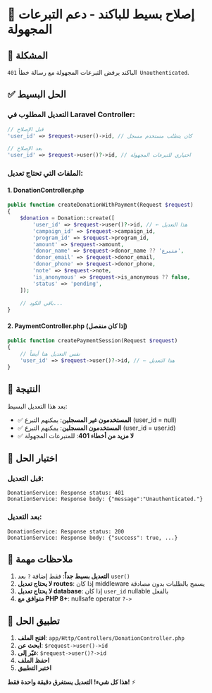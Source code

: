 # 🔧 إصلاح بسيط للباكند - دعم التبرعات المجهولة

## 🎯 المشكلة
الباكند يرفض التبرعات المجهولة مع رسالة خطأ `401 Unauthenticated`.

## ✅ الحل البسيط

### التعديل المطلوب في Laravel Controller:

```php
// قبل الإصلاح
'user_id' => $request->user()->id, // كان يتطلب مستخدم مسجل

// بعد الإصلاح  
'user_id' => $request->user()?->id, // اختياري للتبرعات المجهولة
```

### الملفات التي تحتاج تعديل:

#### 1. **DonationController.php**
```php
public function createDonationWithPayment(Request $request)
{
    $donation = Donation::create([
        'user_id' => $request->user()?->id, // ← هذا التعديل
        'campaign_id' => $request->campaign_id,
        'program_id' => $request->program_id,
        'amount' => $request->amount,
        'donor_name' => $request->donor_name ?? 'متبرع',
        'donor_email' => $request->donor_email,
        'donor_phone' => $request->donor_phone,
        'note' => $request->note,
        'is_anonymous' => $request->is_anonymous ?? false,
        'status' => 'pending',
    ]);
    
    // باقي الكود...
}
```

#### 2. **PaymentController.php** (إذا كان منفصل)
```php
public function createPaymentSession(Request $request)
{
    // نفس التعديل هنا أيضاً
    'user_id' => $request->user()?->id, // ← هذا التعديل
}
```

## 🎯 النتيجة

بعد هذا التعديل البسيط:
- ✅ **المستخدمون غير المسجلين**: يمكنهم التبرع (user_id = null)
- ✅ **المستخدمون المسجلين**: يمكنهم التبرع (user_id = user.id)
- ✅ **لا مزيد من أخطاء 401**: للمتبرعات المجهولة

## 🧪 اختبار الحل

### قبل التعديل:
```
DonationService: Response status: 401
DonationService: Response body: {"message":"Unauthenticated."}
```

### بعد التعديل:
```
DonationService: Response status: 200
DonationService: Response body: {"success": true, ...}
```

## 📝 ملاحظات مهمة

1. **التعديل بسيط جداً**: فقط إضافة `?` بعد `user()`
2. **لا يحتاج تعديل routes**: إذا كان middleware يسمح بالطلبات بدون مصادقة
3. **لا يحتاج تعديل database**: إذا كان `user_id` nullable بالفعل
4. **متوافق مع PHP 8+**: nullsafe operator `?->`

## 🚀 تطبيق الحل

1. **افتح الملف**: `app/Http/Controllers/DonationController.php`
2. **ابحث عن**: `$request->user()->id`
3. **غيّر إلى**: `$request->user()?->id`
4. **احفظ الملف**
5. **اختبر التطبيق**

**هذا كل شيء! التعديل يستغرق دقيقة واحدة فقط!** ⚡
